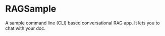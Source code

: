 # RAGSample
A sample command line (CLI) based conversational RAG app. It lets you to chat with your doc.
